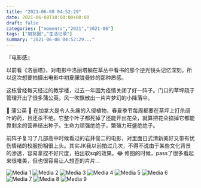 ```yaml
---
title: "2021-06-08 04:52:29"
date: 2021-06-08T10:00:00+08:00
draft: false
categories: ["moments","2021","2021-06"]
tags: ["朋友圈","生活记录"]
summary: "2021-06-08 04:52:29..."
---
```


『电影感』

以前看《洛丽塔》，对电影中洛丽塔躺在草丛中看书的那个逆光镜头记忆深刻。所以这次想要拍摄出电影中初夏朦胧曼妙的那种质感。

这栋曾经每天经过的教学楼，过去一年因为疫情关闭了好一阵子。门口的草坪疏于管理开出了很多蒲公英。风一吹飘散出一片片梦幻的小降落伞。

🌼 蒲公英 🌼 在加拿大是令人头痛的入侵植物，春夏季节每周都要在草坪上打杀阔叶的药，且还杀不绝。它整个叶子都死掉了还能开出花朵，就算把花朵掐掉它都能靠剩余的营养结出种子。生命力顽强绝绝子，繁殖力旺盛绝绝子。

前阵子复习了几部高中时候看过的岩井俊二的电影，对里面日式清新美好又带有忧伤情绪的校服扮相很上头。其实JK我以前拍过几次，不得不说由于某些文化背景的渗透，容易拿捏不好尺度，拍出软sq的效果。😂 修图的时候，pass了很多看起来很唯美，但也很容易让人想歪的片片…

![Media 1](/Moments/photos/2021-06-08/202106080452290.jpg)
![Media 2](/Moments/photos/2021-06-08/202106080452291.jpg)
![Media 3](/Moments/photos/2021-06-08/202106080452292.jpg)
![Media 4](/Moments/photos/2021-06-08/202106080452293.jpg)
![Media 5](/Moments/photos/2021-06-08/202106080452294.jpg)
![Media 6](/Moments/photos/2021-06-08/202106080452295.jpg)
![Media 7](/Moments/photos/2021-06-08/202106080452296.jpg)
![Media 8](/Moments/photos/2021-06-08/202106080452297.jpg)
![Media 9](/Moments/photos/2021-06-08/202106080452298.jpg)

